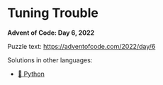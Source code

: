 # Tuning Trouble

**Advent of Code: Day 6, 2022**

Puzzle text: <https://adventofcode.com/2022/day/6>

Solutions in other languages:

- [🐍 Python](../../../../python/2022/06_tuning_trouble)
